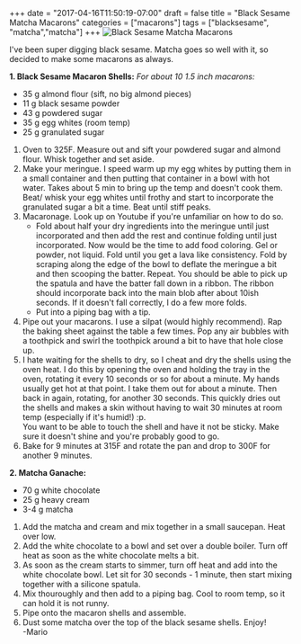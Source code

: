+++
date = "2017-04-16T11:50:19-07:00"
draft = false
title = "Black Sesame Matcha Macarons"
categories = ["macarons"]
tags = ["blacksesame", "matcha","matcha"]
+++
![Black Sesame Matcha Macarons](https://farm5.staticflickr.com/4232/35465768295_59fc53ad84_h.jpg)

I've been super digging black sesame. Matcha goes so well with it, so decided to make some macarons as always.

**1. Black Sesame Macaron Shells:**  *For about 10 1.5 inch macarons:*  

- 35 g almond flour (sift, no big almond pieces)  
- 11 g black sesame powder
- 43 g powdered sugar    
- 35 g egg whites (room temp)  
- 25 g granulated sugar  

1. Oven to 325F. Measure out and sift your powdered sugar and almond flour. Whisk together and set aside.  
2. Make your meringue. I speed warm up my egg whites by putting them in a small container and then putting that container in a bowl with hot water. Takes about 5 min to bring up the temp and doesn't cook them.  
Beat/ whisk your egg whites until frothy and start to incorporate the granulated sugar a bit a time. Beat until stiff peaks.   
3. Macaronage. Look up on Youtube if you're unfamiliar on how to do so.   
    - Fold about half your dry ingredients into the meringue until just incorporated and then add the rest and continue folding until just incorporated. Now would be the time to add food coloring. Gel or powder, not liquid. Fold until you get a lava like consistency. Fold by scraping along the edge of the bowl to deflate the meringue a bit and then scooping the batter. Repeat. You should be able to pick up the spatula and have the batter fall down in a ribbon. The ribbon should incorporate back into the main blob after about 10ish seconds. If it doesn't fall correctly, I do a few more folds. 
    - Put into a piping bag with a tip.  
4. Pipe out your macarons. I use a silpat (would highly recommend). Rap the baking sheet against the table a few times.  Pop any air bubbles with a toothpick and swirl the toothpick around a bit to have that hole close up.     
5. I hate waiting for the shells to dry, so I cheat and dry the shells using the oven heat. I do this by opening the oven and holding the tray in the oven, rotating it every 10 seconds or so for about a minute. My hands usually get hot at that point. I take them out for about a minute. Then back in again, rotating, for another 30 seconds. This quickly dries out the shells and makes a skin without having to wait 30 minutes at room temp (especially if it's humid!) :p.   
You want to be able to touch the shell and have it not be sticky. Make sure it doesn't shine and you're probably good to go.   
6. Bake for 9 minutes at 315F and rotate the pan and drop to 300F for another 9 minutes.    

**2. Matcha Ganache:**

- 70 g white chocolate
- 25 g heavy cream
- 3-4 g matcha

1. Add the matcha and cream and mix together in a small saucepan. Heat over low.
2. Add the white chocolate to a bowl and set over a double boiler. Turn off heat as soon as the white chocolate melts a bit. 
3. As soon as the cream starts to simmer, turn off heat and add into the white chocolate bowl. Let sit for 30 seconds - 1 minute, then start mixing together with a silicone spatula.
4. Mix thouroughly and then add to a piping bag. Cool to room temp, so it can hold it is not runny.
5. Pipe onto the macaron shells and assemble. 
6. Dust some matcha over the top of the black sesame shells.
Enjoy!  
-Mario